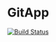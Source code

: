 # GitApp
[![Build Status](https://dev.azure.com/rajasekharmalepati/Azure%20Data%20factory%20CI%20CD/_apis/build/status%2FJeevan2321.GitApp?branchName=master)](https://dev.azure.com/rajasekharmalepati/Azure%20Data%20factory%20CI%20CD/_build/latest?definitionId=3&branchName=master)
